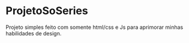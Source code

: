 # ProjetoSoSeries
Projeto simples feito com somente html/css e Js para aprimorar minhas habilidades de design.
